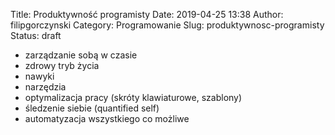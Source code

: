 Title: Produktywność programisty
Date: 2019-04-25 13:38
Author: filipgorczynski
Category: Programowanie
Slug: produktywnosc-programisty
Status: draft

-   zarządzanie sobą w czasie
-   zdrowy tryb życia
-   nawyki
-   narzędzia
-   optymalizacja pracy (skróty klawiaturowe, szablony)
-   śledzenie siebie (quantified self)
-   automatyzacja wszystkiego co możliwe
